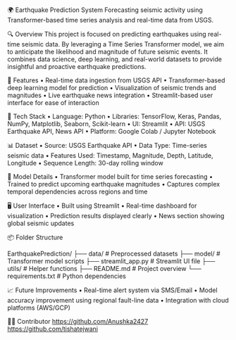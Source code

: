🌍 Earthquake Prediction System
Forecasting seismic activity using Transformer-based time series analysis and real-time data from USGS.

🔍 Overview
This project is focused on predicting earthquakes using real-time seismic data. By leveraging a Time Series Transformer model, we aim to anticipate the likelihood and magnitude of future seismic events. It combines data science, deep learning, and real-world datasets to provide insightful and proactive earthquake predictions.

🚀 Features
	•	Real-time data ingestion from USGS API
	•	Transformer-based deep learning model for prediction
	•	Visualization of seismic trends and magnitudes
	•	Live earthquake news integration
	•	Streamlit-based user interface for ease of interaction

🧠 Tech Stack
	•	Language: Python
 •	Libraries: TensorFlow, Keras, Pandas, NumPy, Matplotlib, Seaborn, Scikit-learn
	•	UI: Streamlit
	•	API: USGS Earthquake API, News API
	•	Platform: Google Colab / Jupyter Notebook

📊 Dataset
	•	Source: USGS Earthquake API
	•	Data Type: Time-series seismic data
	•	Features Used: Timestamp, Magnitude, Depth, Latitude, Longitude
	•	Sequence Length: 30-day rolling window

🧾 Model Details
	•	Transformer model built for time series forecasting
	•	Trained to predict upcoming earthquake magnitudes
  •	Captures complex temporal dependencies across regions and time

🖥 User Interface
	•	Built using Streamlit
	•	Real-time dashboard for visualization
	•	Prediction results displayed clearly
	•	News section showing global seismic updates

 📦 Folder Structure

EarthquakePrediction/
├── data/                  # Preprocessed datasets
├── model/                 # Transformer model scripts
├── streamlit_app.py       # Streamlit UI file
├── utils/                 # Helper functions
├── README.md              # Project overview
└── requirements.txt       # Python dependencies


📈 Future Improvements
	•	Real-time alert system via SMS/Email
	•	Model accuracy improvement using regional fault-line data
	•	Integration with cloud platforms (AWS/GCP)

👩‍💻 Contributor
 https://github.com/Anushka2427 
 https://github.com/tishatejwani


